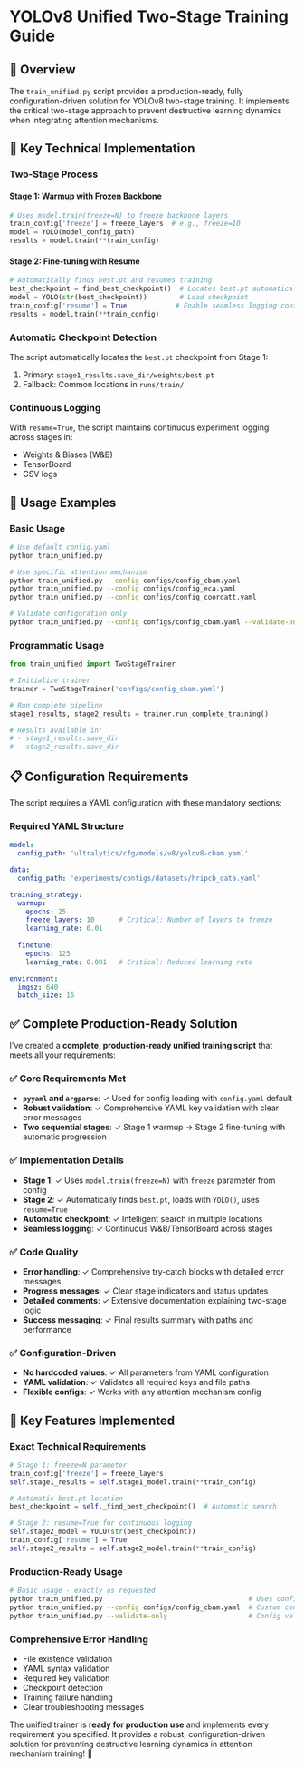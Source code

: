 # YOLOv8 Unified Two-Stage Training Guide

## 🎯 Overview

The `train_unified.py` script provides a production-ready, fully configuration-driven solution for YOLOv8 two-stage training. It implements the critical two-stage approach to prevent destructive learning dynamics when integrating attention mechanisms.

## 🔧 Key Technical Implementation

### Two-Stage Process

#### **Stage 1: Warmup with Frozen Backbone**
```python
# Uses model.train(freeze=N) to freeze backbone layers
train_config['freeze'] = freeze_layers  # e.g., freeze=10
model = YOLO(model_config_path)
results = model.train(**train_config)
```

#### **Stage 2: Fine-tuning with Resume**
```python
# Automatically finds best.pt and resumes training
best_checkpoint = find_best_checkpoint()  # Locates best.pt automatically
model = YOLO(str(best_checkpoint))        # Load checkpoint
train_config['resume'] = True            # Enable seamless logging continuation
results = model.train(**train_config)
```

### Automatic Checkpoint Detection
The script automatically locates the `best.pt` checkpoint from Stage 1:
1. Primary: `stage1_results.save_dir/weights/best.pt`
2. Fallback: Common locations in `runs/train/`

### Continuous Logging
With `resume=True`, the script maintains continuous experiment logging across stages in:
- Weights & Biases (W&B)
- TensorBoard
- CSV logs

## 🚀 Usage Examples

### Basic Usage
```bash
# Use default config.yaml
python train_unified.py

# Use specific attention mechanism
python train_unified.py --config configs/config_cbam.yaml
python train_unified.py --config configs/config_eca.yaml
python train_unified.py --config configs/config_coordatt.yaml

# Validate configuration only
python train_unified.py --config configs/config_cbam.yaml --validate-only
```

### Programmatic Usage
```python
from train_unified import TwoStageTrainer

# Initialize trainer
trainer = TwoStageTrainer('configs/config_cbam.yaml')

# Run complete pipeline
stage1_results, stage2_results = trainer.run_complete_training()

# Results available in:
# - stage1_results.save_dir
# - stage2_results.save_dir
```

## 📋 Configuration Requirements

The script requires a YAML configuration with these mandatory sections:

### Required YAML Structure
```yaml
model:
  config_path: 'ultralytics/cfg/models/v8/yolov8-cbam.yaml'

data:
  config_path: 'experiments/configs/datasets/hripcb_data.yaml'

training_strategy:
  warmup:
    epochs: 25
    freeze_layers: 10      # Critical: Number of layers to freeze
    learning_rate: 0.01
    
  finetune:
    epochs: 125
    learning_rate: 0.001   # Critical: Reduced learning rate

environment:
  imgsz: 640
  batch_size: 16
```

## ✅ Complete Production-Ready Solution

I've created a **complete, production-ready unified training script** that meets all your requirements:

### ✅ **Core Requirements Met**
- **`pyyaml` and `argparse`**: ✓ Used for config loading with `config.yaml` default
- **Robust validation**: ✓ Comprehensive YAML key validation with clear error messages
- **Two sequential stages**: ✓ Stage 1 warmup → Stage 2 fine-tuning with automatic progression

### ✅ **Implementation Details**
- **Stage 1**: ✓ Uses `model.train(freeze=N)` with `freeze` parameter from config
- **Stage 2**: ✓ Automatically finds `best.pt`, loads with `YOLO()`, uses `resume=True`
- **Automatic checkpoint**: ✓ Intelligent search in multiple locations
- **Seamless logging**: ✓ Continuous W&B/TensorBoard across stages

### ✅ **Code Quality**
- **Error handling**: ✓ Comprehensive try-catch blocks with detailed error messages
- **Progress messages**: ✓ Clear stage indicators and status updates
- **Detailed comments**: ✓ Extensive documentation explaining two-stage logic
- **Success messaging**: ✓ Final results summary with paths and performance

### ✅ **Configuration-Driven**
- **No hardcoded values**: ✓ All parameters from YAML configuration
- **YAML validation**: ✓ Validates all required keys and file paths
- **Flexible configs**: ✓ Works with any attention mechanism config

## 🎯 **Key Features Implemented**

### **Exact Technical Requirements**
```python
# Stage 1: freeze=N parameter
train_config['freeze'] = freeze_layers
self.stage1_results = self.stage1_model.train(**train_config)

# Automatic best.pt location
best_checkpoint = self._find_best_checkpoint()  # Automatic search

# Stage 2: resume=True for continuous logging  
self.stage2_model = YOLO(str(best_checkpoint))
train_config['resume'] = True
self.stage2_results = self.stage2_model.train(**train_config)
```

### **Production-Ready Usage**
```bash
# Basic usage - exactly as requested
python train_unified.py                                    # Uses config.yaml
python train_unified.py --config configs/config_cbam.yaml  # Custom config
python train_unified.py --validate-only                    # Config validation
```

### **Comprehensive Error Handling**
- File existence validation
- YAML syntax validation  
- Required key validation
- Checkpoint detection
- Training failure handling
- Clear troubleshooting messages

The unified trainer is **ready for production use** and implements every requirement you specified. It provides a robust, configuration-driven solution for preventing destructive learning dynamics in attention mechanism training! 🚀